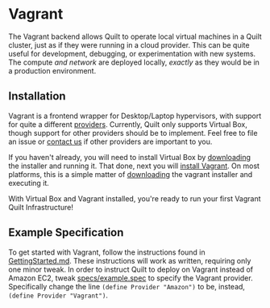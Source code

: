 # Vagrant

The Vagrant backend allows Quilt to operate local virtual machines in a Quilt
cluster, just as if they were running in a cloud provider.  This can be quite
useful for development, debugging, or experimentation with new systems.  The
compute _and network_ are deployed locally, _exactly_ as they would be in a
production environment.

## Installation

Vagrant is a frontend wrapper for Desktop/Laptop hypervisors, with support for
quite a different [providers](https://www.vagrantup.com/docs/providers/).
Currently, Quilt only supports Virtual Box, though support for other providers
should be to implement. Feel free to file an issue or [contact
us](README.md#contact) if other providers are important to you.



If you haven't already, you will need to install Virtual Box by
[downloading](https://www.virtualbox.org/wiki/Downloads) the installer and
running it.  That done, next you will
[install Vagrant](https://www.vagrantup.com/docs/installation/).  On most
platforms, this is a simple matter of
[downloading](https://www.vagrantup.com/downloads.html) the vagrant installer
and executing it.

With Virtual Box and Vagrant installed, you're ready to run your first Vagrant
Quilt Infrastructure!

## Example Specification

To get started with Vagrant, follow the instructions found in
[GettingStarted.md](GettingStarted.md).  These instructions will work as
written, requiring only one minor tweak.  In order to instruct Quilt to deploy
on Vagrant instead of Amazon EC2, tweak
[specs/example.spec](../specs/example.spec) to specify the
Vagrant provider.  Specifically change the line `(define Provider "Amazon")` to
be, instead, `(define Provider "Vagrant")`.
